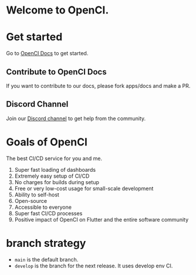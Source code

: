 # Welcome to OpenCI.

# Get started

Go to [OpenCI Docs](https://docs.open-ci.io) to get started.

## Contribute to OpenCI Docs

If you want to contribute to our docs, please fork apps/docs and make a PR.

## Discord Channel

Join our [Discord channel](https://discord.gg/gwbnwWtefk) to get help from the community.

# Goals of OpenCI

The best CI/CD service for you and me.

1. Super fast loading of dashboards
2. Extremely easy setup of CI/CD
3. No charges for builds during setup
4. Free or very low-cost usage for small-scale development
5. Ability to self-host
6. Open-source
7. Accessible to everyone
8. Super fast CI/CD processes
9. Positive impact of OpenCI on Flutter and the entire software community

# branch strategy

- `main` is the default branch.
- `develop` is the branch for the next release. It uses develop env CI.


